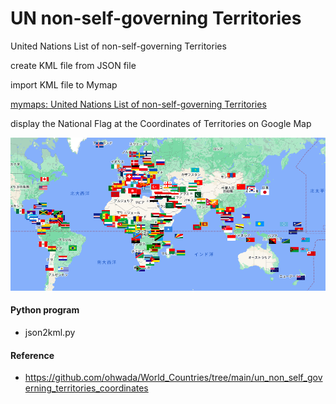 UN non-self-governing Territories
===============

United Nations List of non-self-governing Territories

create KML file from JSON file

import KML file to Mymap

[mymaps: United Nations List of non-self-governing Territories
](https://www.google.com/maps/d/viewer?mid=1toiw4HBmqmD0F_EJeAEqAuV22WGVzbc&ll=-6.194753590555301%2C-110.27499999999998&z=2)

display the National Flag at the Coordinates of Territories on Google Map

![un_members](https://github.com/ohwada/World_Countries/blob/main/national_flags_gmap/un_member_states/screenshots/un_members_capital.png)

#### Python program
- json2kml.py

#### Reference
- https://github.com/ohwada/World_Countries/tree/main/un_non_self_governing_territories_coordinates
